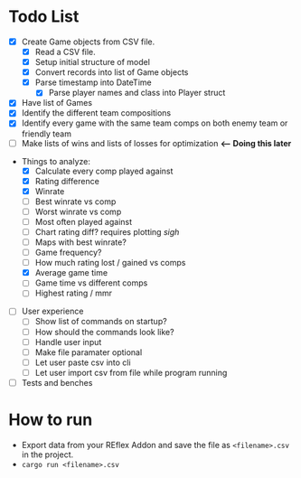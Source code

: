 # Todo List
- [x] Create Game objects from CSV file.
    - [x] Read a CSV file.
    - [x] Setup initial structure of model
    - [x] Convert records into list of Game objects
    - [x] Parse timestamp into DateTime 
        - [x] Parse player names and class into Player struct
- [x] Have list of Games
- [x] Identify the different team compositions
- [x] Identify every game with the same team comps on both enemy team or friendly team
- [ ] Make lists of wins and lists of losses for optimization **<-- Doing this later**
- Things to analyze:
    - [x] Calculate every comp played against
    - [x] Rating difference
    - [x] Winrate
    - [ ] Best winrate vs comp
    - [ ] Worst winrate vs comp
    - [ ] Most often played against
    - [ ] Chart rating diff? requires plotting *sigh*
    - [ ] Maps with best winrate?
    - [ ] Game frequency?
    - [ ] How much rating lost / gained vs comps
    - [x] Average game time
    - [ ] Game time vs different comps
    - [ ] Highest rating / mmr
- [ ] User experience
    - [ ] Show list of commands on startup?
    - [ ] How should the commands look like?
    - [ ] Handle user input
    - [ ] Make file paramater optional
    - [ ] Let user paste csv into cli
    - [ ] Let user import csv from file while program running
- [ ] Tests and benches

# How to run
- Export data from your REflex Addon and save the file as `<filename>.csv` in the project.
- `cargo run <filename>.csv`
